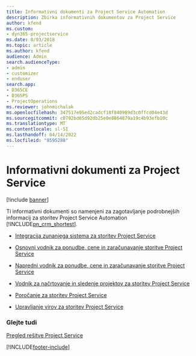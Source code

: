 ```yaml
---
title: Informativni dokumenti za Project Service Automation
description: Zbirka informativnih dokumentov za Project Service
author: kfend
ms.custom:
- dyn365-projectservice
ms.date: 8/03/2018
ms.topic: article
ms.author: kfend
audience: Admin
search.audienceType:
- admin
- customizer
- enduser
search.app:
- D365CE
- D365PS
- ProjectOperations
ms.reviewer: johnmichalak
ms.openlocfilehash: 347517e95ed2cadcf18f840989d3c0ffcd04e43d
ms.sourcegitcommit: c0792bd65d92db25e0e8864879a19c4b93efb10c
ms.translationtype: MT
ms.contentlocale: sl-SI
ms.lasthandoff: 04/14/2022
ms.locfileid: "8595288"
---
```

# <a name="white-papers-for-project-service"></a>Informativni dokumenti za Project Service

[!include [banner](../includes/psa-now-project-operations.md)]

Ti informativni dokumenti so namenjeni za zagotavljanje podrobnejših informacij za storitev Project Service Automation [!INCLUDE[pn_crm_shortest](../includes/pn-crm-shortest.md)].

-   [Integracija zunanjega sistema za storitev Project Service](https://go.microsoft.com/fwlink/?LinkId=825445)

-   [Osnovni vodnik za ponudbe, cene in zaračunavanje storitve Project Service](https://go.microsoft.com/fwlink/?LinkId=825241)

-   [Napredni vodnik za ponudbe, cene in zaračunavanje storitve Project Service](https://go.microsoft.com/fwlink/?LinkId=825242)

-   [Vodnik za načrtovanje in sledenje projektov za storitev Project Service](https://go.microsoft.com/fwlink/?LinkId=825243)

-   [Poročanje za storitev Project Service](https://go.microsoft.com/fwlink/?LinkId=825446)

-   [Upravljanje virov za storitev Project Service](https://go.microsoft.com/fwlink/?LinkId=825244)

### <a name="see-also"></a>Glejte tudi
 [Pregled rešitve Project Service](../psa/overview.md)


[!INCLUDE[footer-include](../includes/footer-banner.md)]
